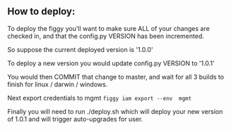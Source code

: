  
## How to deploy:
To deploy the figgy you'll want to make sure ALL of your changes are checked in, and that the config.py VERSION has been incremented.

So suppose the current deployed version is '1.0.0'

To deploy a new version you would update config.py VERSION to '1.0.1'

You would then COMMIT that change to master, and wait for all 3 builds to finish for linux / darwin / windows.

Next export credentials to mgmt `figgy iam export --env  mgmt`

Finally you will need to run ./deploy.sh which will deploy your new version of 1.0.1 and will trigger auto-upgrades for user.
